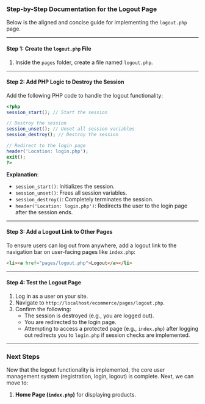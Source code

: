 ### Step-by-Step Documentation for the Logout Page

Below is the aligned and concise guide for implementing the `logout.php` page.

---

#### Step 1: Create the `logout.php` File
1. Inside the `pages` folder, create a file named `logout.php`.

---

#### Step 2: Add PHP Logic to Destroy the Session
Add the following PHP code to handle the logout functionality:

```php
<?php
session_start(); // Start the session

// Destroy the session
session_unset(); // Unset all session variables
session_destroy(); // Destroy the session

// Redirect to the login page
header('Location: login.php');
exit();
?>
```

**Explanation**:
- `session_start()`: Initializes the session.
- `session_unset()`: Frees all session variables.
- `session_destroy()`: Completely terminates the session.
- `header('Location: login.php')`: Redirects the user to the login page after the session ends.

---

#### Step 3: Add a Logout Link to Other Pages
To ensure users can log out from anywhere, add a logout link to the navigation bar on user-facing pages like `index.php`:

```html
<li><a href="pages/logout.php">Logout</a></li>
```

---

#### Step 4: Test the Logout Page
1. Log in as a user on your site.
2. Navigate to `http://localhost/ecommerce/pages/logout.php`.
3. Confirm the following:
   - The session is destroyed (e.g., you are logged out).
   - You are redirected to the login page.
   - Attempting to access a protected page (e.g., `index.php`) after logging out redirects you to `login.php` if session checks are implemented.

---

### Next Steps
Now that the logout functionality is implemented, the core user management system (registration, login, logout) is complete. Next, we can move to:
1. **Home Page (`index.php`)** for displaying products.